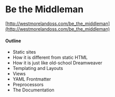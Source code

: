 Be the Middleman
==========

[http://westmorelandoss.com/be_the_middleman](http://westmorelandoss.com/be_the_middleman)

#### Outline
- Static sites
- How it is different from static HTML
- How it is just like old-school Dreamweaver
- Templating and Layouts
- Views
- YAML Frontmatter
- Preprocessors
- The Documentation

